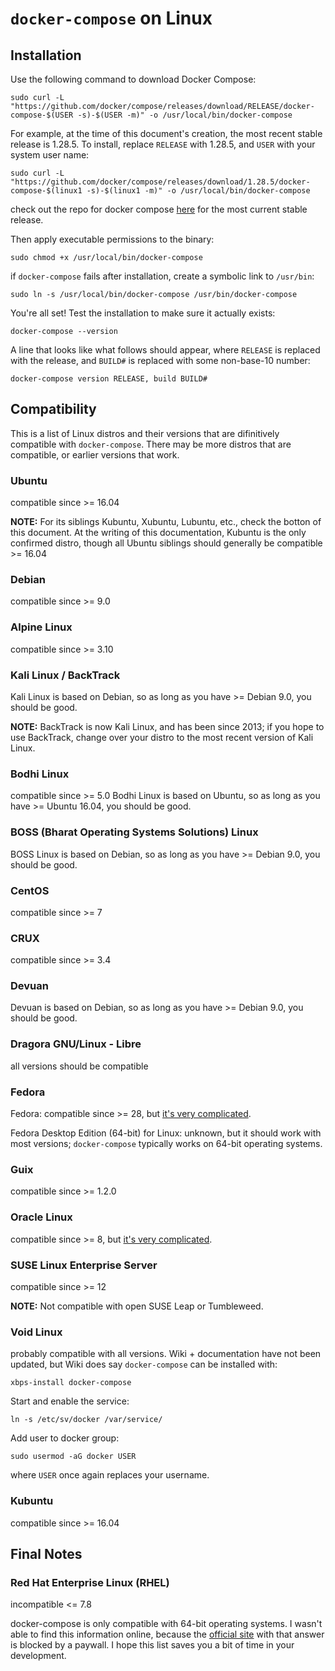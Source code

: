 # `docker-compose` on Linux #

## Installation ##

Use the following command to download Docker Compose:

`sudo curl -L "https://github.com/docker/compose/releases/download/RELEASE/docker-compose-$(USER -s)-$(USER -m)" -o /usr/local/bin/docker-compose`

For example, at the time of this document's creation, the most recent stable release is 1.28.5.  To install, replace `RELEASE` with 1.28.5, and `USER` with your system user name:

`sudo curl -L "https://github.com/docker/compose/releases/download/1.28.5/docker-compose-$(linux1 -s)-$(linux1 -m)" -o /usr/local/bin/docker-compose`

check out the repo for docker compose [here](https://github.com/docker/compose/releases) for the most current stable release.

Then apply executable permissions to the binary:

`sudo chmod +x /usr/local/bin/docker-compose`

if `docker-compose` fails after installation, create a symbolic link to `/usr/bin`:

`sudo ln -s /usr/local/bin/docker-compose /usr/bin/docker-compose`

You're all set!  Test the installation to make sure it actually exists:

`docker-compose --version`

A line that looks like what follows should appear, where `RELEASE` is replaced with the release, and `BUILD#` is replaced with some non-base-10 number:

`docker-compose version RELEASE, build BUILD#`

## Compatibility ##

This is a list of Linux distros and their versions that are difinitively compatible with `docker-compose`.  There may be more distros that are compatible, or earlier versions that work.

### Ubuntu ###
compatible since >= 16.04

**NOTE:** For its siblings Kubuntu, Xubuntu, Lubuntu, etc., check the botton of this document.  At the writing of this documentation, Kubuntu is the only confirmed distro, though all Ubuntu siblings should generally be compatible >= 16.04

### Debian ###
compatible since >= 9.0

### Alpine Linux ###
compatible since >= 3.10

### Kali Linux / BackTrack ###
Kali Linux is based on Debian, so as long as you have >= Debian 9.0, you should be good.

**NOTE:** BackTrack is now Kali Linux, and has been since 2013; if you hope to use BackTrack, change over your distro to the most recent version of Kali Linux.

### Bodhi Linux ###
compatible since >= 5.0
Bodhi Linux is based on Ubuntu, so as long as you have >= Ubuntu 16.04, you should be good.

### BOSS (Bharat Operating Systems Solutions) Linux ###
BOSS Linux is based on Debian, so as long as you have >= Debian 9.0, you should be good.

### CentOS ###
compatible since >= 7

### CRUX ###
compatible since >= 3.4

### Devuan ###
Devuan is based on Debian, so as long as you have >= Debian 9.0, you should be good.

### Dragora GNU/Linux - Libre ###
all versions should be compatible

### Fedora ###
Fedora: compatible since >= 28, but [it's very complicated](https://techguidereview.com/install-docker-compose-fedora-32/).

Fedora Desktop Edition (64-bit) for Linux: unknown, but it should work with most versions; `docker-compose` typically works on 64-bit operating systems.

### Guix ###
compatible since >= 1.2.0

### Oracle Linux ###
compatible since >= 8, but [it's very complicated](https://dev.to/kylejschwartz/install-docker-compose-on-oracle-linux-8-1kb0).

### SUSE Linux Enterprise Server ###
compatible since >= 12

**NOTE:** Not compatible with open SUSE Leap or Tumbleweed.

### Void Linux ###
probably compatible with all versions.  Wiki + documentation have not been updated, but Wiki does say `docker-compose` can be installed with:

`xbps-install docker-compose`

Start and enable the service:

`ln -s /etc/sv/docker /var/service/`

Add user to docker group:

`sudo usermod -aG docker USER`

where `USER` once again replaces your username.

### Kubuntu ###
compatible since >= 16.04

## Final Notes ##

### Red Hat Enterprise Linux (RHEL) ###
incompatible <= 7.8

docker-compose is only compatible with 64-bit operating systems.  I wasn't able to find this information online, because the [official site](https://access.redhat.com/solutions/1586663) with that answer is blocked by a paywall. I hope this list saves you a bit of time in your development.
